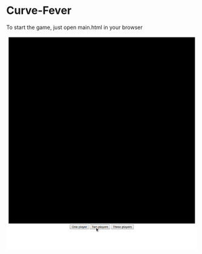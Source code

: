 # Curve-Fever

To start the game, just open main.html in your browser

![Alt Text](curve_fever.gif)
